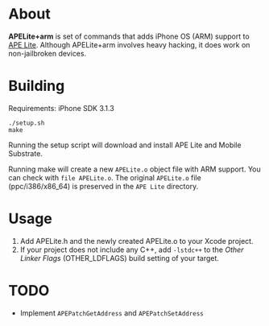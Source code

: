 About
=====

**APELite+arm** is set of commands that adds iPhone OS (ARM) support to [APE Lite][1]. Although APELite+arm involves heavy hacking, it does work on non-jailbroken devices.

Building
========

Requirements: iPhone SDK 3.1.3

    ./setup.sh
    make

Running the setup script will download and install APE Lite and Mobile Substrate.

Running make will create a new `APELite.o` object file with ARM support. You can check with `file APELite.o`. The original `APELite.o` file (ppc/i386/x86_64) is preserved in the `APE Lite` directory.

Usage
=====

 1. Add APELite.h and the newly created APELite.o to your Xcode project.
 2. If your project does not include any C++, add `-lstdc++` to the *Other Linker Flags* (OTHER_LDFLAGS) build setting of your target.

TODO
====

 * Implement `APEPatchGetAddress` and `APEPatchSetAddress`

[1]: http://www.unsanity.com/haxies/apesdk
